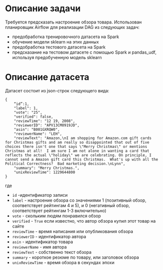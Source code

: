 # Описание задачи
Требуется предсказать настроение обзора товара. Использован планировщик Airflow для реализации DAG из следующих задач:
- предобработка тренировочного датасета на Spark
- обучение модели sklearn на этих данных 
- предобработка тестового датасета на Spark
- предсказание на тестовом датасете с помощью Spark и pandas_udf, используя предобученную модель sklearn

# Описание датасета
Датасет состоит из json-строк следующего вида:
``` 
{
    “id”:1, 
    "label": 1,
    "vote": "25",
    "verified": false,
    "reviewTime": "12 19, 2008",
    "reviewerID": "APV13CM0919JD",
    "asin": "B001GXRQW0",
    "reviewerName": "LEH",
    "reviewText": "Amazon,\nI am shopping for Amazon.com gift cards for Christmas gifts and am really so disappointed that out of five choices there isn't one that says \"Merry Christmas\" or mentions Christmas at all!  I am sure I am not alone in wanting a card that reflects the actual \"holiday\" we are celebrating. On principle, I cannot send a Amazon gift card this Christmas.  What's up with all the Political Correctness?  Bad marketing decision.\nLynn",
    "summary": "Merry Christmas.",
    "unixReviewTime": 1229644800
}

```
где 
- `id` -идентификатор записи
- `label` - настроение обзора со значениями 1 (позитивный обзор, соответствует рейтингам 4 и 5), и 0 (негативный обзор, соответствует рейтингам 1-3 включительно)
- `vote` - скольким людям понравился обзор
- `verified` - `True` если известно, что автор обзора купил этот товар на сайте
- `reviewTime` - время написания или опубликования обзора
- `reviewerID` - идентификатор автора
- `asin` - идентификатор товара
- `reviewerName` - имя автора
- `reviewText` - собственно текст обзора
- `summary` - короткое резюме по товару, или заголовок обзора
- `unixReviewTime` - время обзора в секундах эпохи

